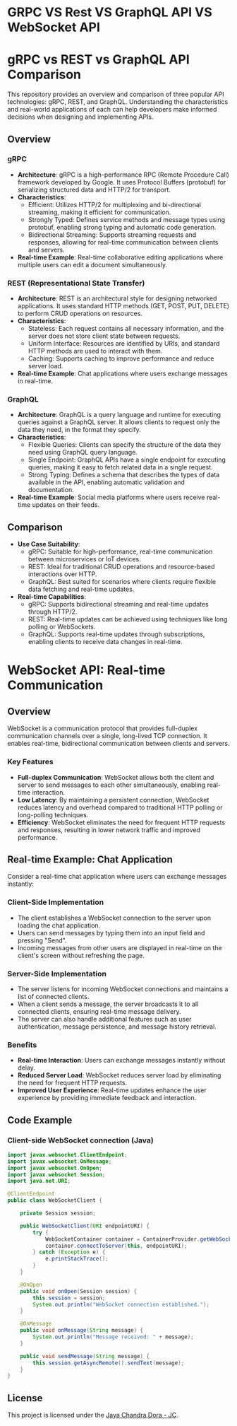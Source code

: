 # GRPC VS Rest VS GraphQL API VS WebSocket API

# gRPC vs REST vs GraphQL API Comparison

This repository provides an overview and comparison of three popular API technologies: gRPC, REST, and GraphQL. Understanding the characteristics and real-world applications of each can help developers make informed decisions when designing and implementing APIs.

## Overview

### gRPC

- **Architecture**: gRPC is a high-performance RPC (Remote Procedure Call) framework developed by Google. It uses Protocol Buffers (protobuf) for serializing structured data and HTTP/2 for transport.
- **Characteristics**:
  - Efficient: Utilizes HTTP/2 for multiplexing and bi-directional streaming, making it efficient for communication.
  - Strongly Typed: Defines service methods and message types using protobuf, enabling strong typing and automatic code generation.
  - Bidirectional Streaming: Supports streaming requests and responses, allowing for real-time communication between clients and servers.
- **Real-time Example**: Real-time collaborative editing applications where multiple users can edit a document simultaneously.

### REST (Representational State Transfer)

- **Architecture**: REST is an architectural style for designing networked applications. It uses standard HTTP methods (GET, POST, PUT, DELETE) to perform CRUD operations on resources.
- **Characteristics**:
  - Stateless: Each request contains all necessary information, and the server does not store client state between requests.
  - Uniform Interface: Resources are identified by URIs, and standard HTTP methods are used to interact with them.
  - Caching: Supports caching to improve performance and reduce server load.
- **Real-time Example**: Chat applications where users exchange messages in real-time.

### GraphQL

- **Architecture**: GraphQL is a query language and runtime for executing queries against a GraphQL server. It allows clients to request only the data they need, in the format they specify.
- **Characteristics**:
  - Flexible Queries: Clients can specify the structure of the data they need using GraphQL query language.
  - Single Endpoint: GraphQL APIs have a single endpoint for executing queries, making it easy to fetch related data in a single request.
  - Strong Typing: Defines a schema that describes the types of data available in the API, enabling automatic validation and documentation.
- **Real-time Example**: Social media platforms where users receive real-time updates on their feeds.

## Comparison

- **Use Case Suitability**:
  - gRPC: Suitable for high-performance, real-time communication between microservices or IoT devices.
  - REST: Ideal for traditional CRUD operations and resource-based interactions over HTTP.
  - GraphQL: Best suited for scenarios where clients require flexible data fetching and real-time updates.
- **Real-time Capabilities**:
  - gRPC: Supports bidirectional streaming and real-time updates through HTTP/2.
  - REST: Real-time updates can be achieved using techniques like long polling or WebSockets.
  - GraphQL: Supports real-time updates through subscriptions, enabling clients to receive data changes in real-time.

# WebSocket API: Real-time Communication

## Overview

WebSocket is a communication protocol that provides full-duplex communication channels over a single, long-lived TCP connection. It enables real-time, bidirectional communication between clients and servers.

### Key Features

- **Full-duplex Communication**: WebSocket allows both the client and server to send messages to each other simultaneously, enabling real-time interaction.
- **Low Latency**: By maintaining a persistent connection, WebSocket reduces latency and overhead compared to traditional HTTP polling or long-polling techniques.
- **Efficiency**: WebSocket eliminates the need for frequent HTTP requests and responses, resulting in lower network traffic and improved performance.

## Real-time Example: Chat Application

Consider a real-time chat application where users can exchange messages instantly:

### Client-Side Implementation

- The client establishes a WebSocket connection to the server upon loading the chat application.
- Users can send messages by typing them into an input field and pressing "Send".
- Incoming messages from other users are displayed in real-time on the client's screen without refreshing the page.

### Server-Side Implementation

- The server listens for incoming WebSocket connections and maintains a list of connected clients.
- When a client sends a message, the server broadcasts it to all connected clients, ensuring real-time message delivery.
- The server can also handle additional features such as user authentication, message persistence, and message history retrieval.

### Benefits

- **Real-time Interaction**: Users can exchange messages instantly without delay.
- **Reduced Server Load**: WebSocket reduces server load by eliminating the need for frequent HTTP requests.
- **Improved User Experience**: Real-time updates enhance the user experience by providing immediate feedback and interaction.

## Code Example

### Client-side WebSocket connection (Java)

```java
import javax.websocket.ClientEndpoint;
import javax.websocket.OnMessage;
import javax.websocket.OnOpen;
import javax.websocket.Session;
import java.net.URI;

@ClientEndpoint
public class WebSocketClient {

    private Session session;

    public WebSocketClient(URI endpointURI) {
        try {
            WebSocketContainer container = ContainerProvider.getWebSocketContainer();
            container.connectToServer(this, endpointURI);
        } catch (Exception e) {
            e.printStackTrace();
        }
    }

    @OnOpen
    public void onOpen(Session session) {
        this.session = session;
        System.out.println("WebSocket connection established.");
    }

    @OnMessage
    public void onMessage(String message) {
        System.out.println("Message received: " + message);
    }

    public void sendMessage(String message) {
        this.session.getAsyncRemote().sendText(message);
    }
}
```


## License

This project is licensed under the [Jaya Chandra Dora - JC](LICENSE).
